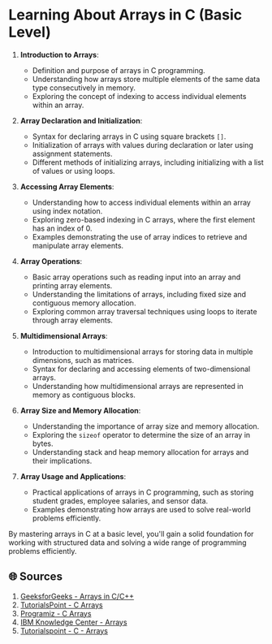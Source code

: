 # Learning About Arrays in C (Basic Level)

1. **Introduction to Arrays**:
   - Definition and purpose of arrays in C programming.
   - Understanding how arrays store multiple elements of the same data type consecutively in memory.
   - Exploring the concept of indexing to access individual elements within an array.

2. **Array Declaration and Initialization**:
   - Syntax for declaring arrays in C using square brackets `[]`.
   - Initialization of arrays with values during declaration or later using assignment statements.
   - Different methods of initializing arrays, including initializing with a list of values or using loops.

3. **Accessing Array Elements**:
   - Understanding how to access individual elements within an array using index notation.
   - Exploring zero-based indexing in C arrays, where the first element has an index of 0.
   - Examples demonstrating the use of array indices to retrieve and manipulate array elements.

4. **Array Operations**:
   - Basic array operations such as reading input into an array and printing array elements.
   - Understanding the limitations of arrays, including fixed size and contiguous memory allocation.
   - Exploring common array traversal techniques using loops to iterate through array elements.

5. **Multidimensional Arrays**:
   - Introduction to multidimensional arrays for storing data in multiple dimensions, such as matrices.
   - Syntax for declaring and accessing elements of two-dimensional arrays.
   - Understanding how multidimensional arrays are represented in memory as contiguous blocks.

6. **Array Size and Memory Allocation**:
   - Understanding the importance of array size and memory allocation.
   - Exploring the `sizeof` operator to determine the size of an array in bytes.
   - Understanding stack and heap memory allocation for arrays and their implications.

7. **Array Usage and Applications**:
   - Practical applications of arrays in C programming, such as storing student grades, employee salaries, and sensor data.
   - Examples demonstrating how arrays are used to solve real-world problems efficiently.

By mastering arrays in C at a basic level, you'll gain a solid foundation for working with structured data and solving a wide range of programming problems efficiently.

## 🌐 Sources

1. [GeeksforGeeks - Arrays in C/C++](https://www.geeksforgeeks.org/arrays-in-c-cpp/)
2. [TutorialsPoint - C Arrays](https://www.tutorialspoint.com/cprogramming/c_arrays.htm)
3. [Programiz - C Arrays](https://www.programiz.com/c-programming/c-arrays)
4. [IBM Knowledge Center - Arrays](https://www.ibm.com/docs/en/zos/2.4.0?topic=conventions-operators-expressions)
5. [Tutorialspoint - C - Arrays](https://www.tutorialspoint.com/cprogramming/c_arrays.htm)

